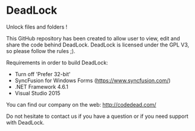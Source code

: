 # DeadLock
Unlock files and folders !

This GitHub repository has been created to allow user to view, edit and share the code behind DeadLock. DeadLock is licensed under
the GPL V3, so please follow the rules ;).

Requirements in order to build DeadLock:
* Turn off 'Prefer 32-bit'
* SyncFusion for Windows Forms (https://www.syncfusion.com/)
* .NET Framework 4.6.1
* Visual Studio 2015

You can find our company on the web:
http://codedead.com/

Do not hesitate to contact us if you have a question or if you need support with DeadLock.
